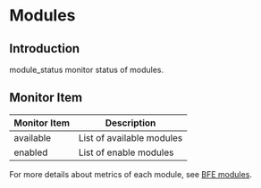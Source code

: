 # Modules

## Introduction

module_status monitor status of modules.

## Monitor Item

| Monitor Item | Description               |
| ------------ | ------------------------- |
| available    | List of available modules |
| enabled      | List of enable modules    |

For more details about metrics of each module, see [BFE modules](../modules/modules.md).

